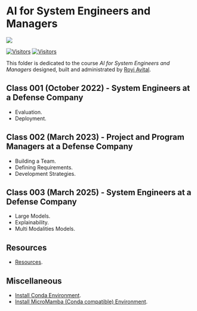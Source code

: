# AI for System Engineers and Managers

[![](./../FixelAlgorithmsLogo.png)](https://fixelalgorithms.gitlab.io)

[![Visitors](https://hits.seeyoufarm.com/api/count/incr/badge.svg?url=https%3A%2F%2Fgithub.com%2FRoyiAvital%2FStackExchangeCodes&count_bg=%2379C83D&title_bg=%23555555&icon=&icon_color=%23E7E7E7&title=Visitors+%28Daily+%2F+Total%29&edge_flat=false)](https://github.com/FixelAlgorithmsTeam/FixelCourses)
[![Visitors](https://api.visitorbadge.io/api/combined?path=https%3A%2F%2Fgithub.com%2FRoyiAvital%2FStackExchangeCodes&labelColor=%23f47373&countColor=%23555555&style=plastic)](https://github.com/FixelAlgorithmsTeam/FixelCourses) <!-- https://www.visitorbadge.io -->

This folder is dedicated to the course _AI for System Engineers and Managers_ designed, built and administrated by [Royi Avital](https://fixelalgorithms.gitlab.io).

## Class 001 (October 2022) - System Engineers at a Defense Company
 - Evaluation.
 - Deployment.
## Class 002 (March 2023) - Project and Program Managers at a Defense Company
 - Building a Team.
 - Defining Requirements.
 - Development Strategies.
## Class 003 (March 2025) - System Engineers at a Defense Company
 - Large Models.
 - Explainability.
 - Multi Modalities Models.

## Resources

 - [Resources](./Resources.md).


## Miscellaneous

 - [Install Conda Environment](./../InstallCondaEnv.md).
 - [Install MicroMamba (Conda compatible) Environment](./../InstallMicroMamba.md).
